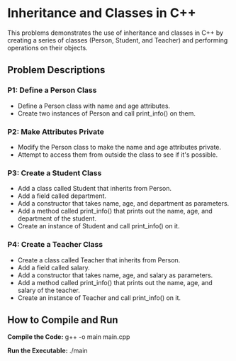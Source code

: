 # Inheritance and Classes in C++
This problems demonstrates the use of inheritance and classes in C++ by creating a series of classes (Person, Student, and Teacher) and performing operations on their objects. 


## Problem Descriptions
### P1: Define a Person Class
- Define a Person class with name and age attributes.
- Create two instances of Person and call print_info() on them.

### P2: Make Attributes Private
- Modify the Person class to make the name and age attributes private.
- Attempt to access them from outside the class to see if it's possible.

### P3: Create a Student Class
- Add a class called Student that inherits from Person.
- Add a field called department.
- Add a constructor that takes name, age, and department as parameters.
- Add a method called print_info() that prints out the name, age, and department of the student.
- Create an instance of Student and call print_info() on it.

### P4: Create a Teacher Class
- Create a class called Teacher that inherits from Person.
- Add a field called salary.
- Add a constructor that takes name, age, and salary as parameters.
- Add a method called print_info() that prints out the name, age, and salary of the teacher.
- Create an instance of Teacher and call print_info() on it.

## How to Compile and Run
**Compile the Code:**
g++ -o main main.cpp

**Run the Executable:**
./main
